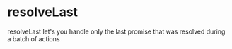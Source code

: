 resolveLast
===========

resolveLast let's you handle only the last promise that was resolved during a batch of actions
